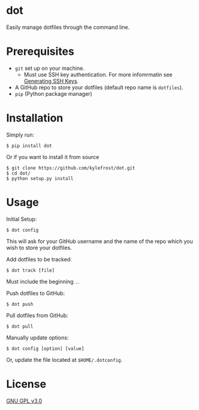 # dot

Easily manage dotfiles through the command line.

# Prerequisites

- `git` set up on your machine.
    - Must use SSH key authentication. For more infomrmatin see [Generating SSH Keys](https://help.github.com/articles/generating-ssh-keys/).
- A GitHub repo to store your dotfiles (default repo name is `dotfiles`).
- `pip` (Python package manager)

# Installation

Simply run:

    $ pip install dot
    
Or if you want to install it from source
    
    $ git clone https://github.com/kylefrost/dot.git
    $ cd dot/
    $ python setup.py install


# Usage

Initial Setup:

    $ dot config

This will ask for your GitHub username and the name of the repo which you wish to store your dotfiles.

Add dotfiles to be tracked:

    $ dot track [file]

Must include the beginning `.`.

Push dotfiles to GitHub:

    $ dot push

Pull dotfiles from GitHub:

    $ dot pull

Manually update options:

    $ dot config [option] [value]

Or, update the file located at `$HOME/.dotconfig`.

# License

[GNU GPL v3.0](LICENSE)
